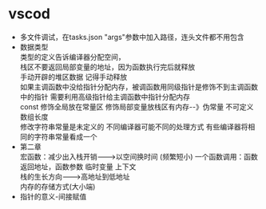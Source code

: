 # vscod
* 多文件调试，在tasks.json "args"参数中加入路径，连头文件都不用包含
* 数据类型       
类型的定义告诉编译器分配空间，      
栈区不要返回局部变量的地址，因为函数执行完后就释放      
手动开辟的堆区数据 记得手动释放     
如果主调函数中没给指针分配内存，被调函数用同级指针是修饰不到主调函数中的指针 需要利用高级指针给主调函数中指针分配内存       
const 修饰全局放在常量区 修饰局部变量放栈区有内存--》伪常量 不可定义数组长度        
修改字符串常量是未定义的  不同编译器可能不同的处理方式 有些编译器将相同的字符串常量看成一个     
* 第二章      
宏函数：减少出入栈开销--->以空间换时间  (频繁短小)
一个函数调用：函数返回地址，函数参数 临时变量 上下文        
栈的生长方向--->高地址到低地址      
内存的存储方式(大小端)    
 * 指针的意义-间接赋值 